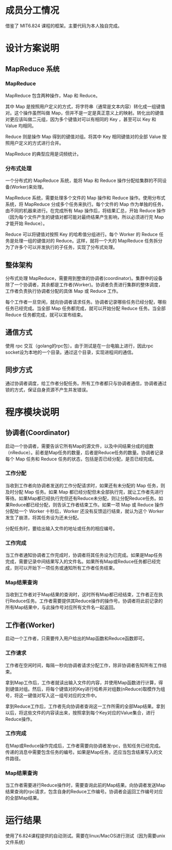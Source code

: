 # 成员分工情况

借鉴了 MIT6.824 课程的框架。主要代码为本人独自完成。

# 设计方案说明

## MapReduce 系统

### MapReduce

MapReduce 包含两种操作，Map 和 Reduce。

其中 Map 是按照用户定义的方式，将字符串（通常是文本内容）转化成一组键值对。这个操作虽然叫做 Map，但并不是一定是真正意义上的映射。转化出的键值对更应该叫做二元组，因为多个键值对可以有相同的 Key ，甚至可以 Key 和 Value 均相同。

Reduce 则是操作 Map 得到的键值对组。将其中 Key 相同键值对的全部 Value 按照用户定义的方式进行合并。

MapReduce 的典型应用是词频统计。

### 分布式处理

一个分布式的 MapReduce 系统，能将 Map 和 Reduce 操作分配给集群的不同设备(Worker)来处理。

MapReduce 系统，需要处理多个文件的 Map 操作和 Reduce 操作。使用分布式系统，将 MapReduce 分成多个任务来执行。每个文件的 Map 作为单独的任务，由不同的机器来进行。在完成所有 Map 操作后，将结果汇总，开始 Reduce 操作（因为每个文件产生的键值对都可能对最终结果产生影响，所以必须进行完 Map 才能开始 Reduce）。

Reduce 可以将键值对按照 Key 的哈希值分组进行。每个 Worker 的 Reduce 任务是处理一组的键值对的 Reduce。这样，就将一个大的 MapReduce 任务拆分为了许多个可以并发执行的子任务，实现了分布式处理。

## 整体架构

分布式处理 MapReduce，需要用到整体的协调者(coordinator)。集群中的设备除了一个协调者，其余都是工作者(Worker)。协调者负责进行集群的整体调度，工作者负责执行协调者分配的具体 Map 或 Reduce 工作。

每个工作者一旦空闲，就向协调者请求任务。协调者记录哪些任务已经分配，哪些任务已经完成。当全部 Map 任务都完成，就可以开始分配 Reduce 任务。当全部 Reduce 任务都完成，就可以宣布结束。

## 通信方式

使用 rpc 交互（golang的rpc包）。由于测试是在一台电脑上进行，因此rpc socket设为本地的一个目录。通过这个目录，实现进程间的通信。

## 同步方式

通过协调者调度，给工作者分配任务。所有工作者都只与协调者通信，协调者通过锁的方式，保证自身资源不产生并发错误。

# 程序模块说明

## 协调者(Coordinator)

启动一个协调者，需要告诉它所有Map的源文件，以及中间结果分成的组数（nReduce）。前者是Map任务的数量，后者是Reduce任务的数量。协调者记录每个 Map 任务和 Reduce 任务的状态，包括是否已经分配，是否已经完成。

### 工作分配

当收到工作者向协调者发送的工作分配请求时，如果还有未分配的 Map 任务，则及时分配 Map 任务。如果 Map 都已经分配但未全部执行完，就让工作者先进行等待。如果Map都已经执行完但还有Reduce未分配，则让分配Reduce任务。如果Reduce都已经分配，则告诉工作者结束工作。如果一项 Map 或 Reduce 操作分配给一个 Worker 十秒后，Worker 还没有反馈运行结束，就认为这个 Worker 发生了崩溃，将其任务设为还未分配。

分配任务时，要给出输入文件的地址或任务的相应编号。

### 工作完成

当工作者通知协调者工作完成时，协调者将其任务设为已完成。如果是Map任务完成，需要记录中间结果写入的文件名。如果所有Map或Reduce任务都已经完成，则可以开始下一项任务或通知所有工作者任务结束。

### Map结果查询

当收到工作者对于Map结果的查询时，这时所有Map都已经结束，工作者正在执行Reduce任务。工作者需要提供其Reduce操作的操作号。协调者将此前记录的所有Map结果中，与此操作号对应所有文件名一起返回。

## 工作者(Worker)

启动一个工作者，只需要传入用户给出的Map函数和Reduce函数即可。

### 工作请求

工作者在空闲时间，每隔一秒向协调者请求分配工作，除非协调者告知所有工作结束。

拿到Map工作后，工作者就读出输入文件的内容，并使用Map函数进行计算，得到键值对组。然后，将每个键值对的Key进行哈希并对组数(nReduce)取模作为组号，将这一键值对写入这一组号对应的文件中。

拿到Reduce工作后，工作者先向协调者查询这一工作所需的全部Map结果。拿到以后，将这些文件的内容读出来，按照拿到每个Key对应的Value集合，进行Reduce操作。

### 工作完成

在Map或Reduce操作完成后，工作者需要向协调者发rpc，告知任务已经完成。传递的消息中需要包含任务的编号。如果是Map任务，还应当包含结果写入的文件路径。

### Map结果查询

当工作者需要进行Reduce操作时，需要查询此前的Map结果。向协调者发送Map结果查询的rpc请求，包含自身的Reduce工作编号。协调者会返回工作编号对应的全部Map结果。

# 运行结果

使用了6.824课程提供的自动测试。需要在linux/MacOS进行测试（因为需要unix文件系统）